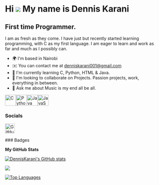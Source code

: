 Hi ![](https://user-images.githubusercontent.com/18350557/176309783-0785949b-9127-417c-8b55-ab5a4333674e.gif) My name is Dennis Karani
======================================================================================================================================

First time Programmer.
----------------------

I am as fresh as they come. I have just but recently started learning programming, with C as my first language. I am eager to learn and work as far and much as I possibly can.

* 🌍  I'm based in Nairobi
* ✉️  You can contact me at [denniskarani001@gmail.com](mailto:denniskarani001@gmail.com)
* 🧠  I'm currently learning C, Python, HTML & Java.
* 👥  I'm looking to collaborate on Projects. Passion projects, work, everything in between.
* 💬  Ask me about Music is my end all be all.

<p align="left">
<a href="https://docs.microsoft.com/en-us/cpp/?view=msvc-170" target="_blank" rel="noreferrer"><img src="https://raw.githubusercontent.com/danielcranney/readme-generator/main/public/icons/skills/c-colored.svg" alt="C" title="C" width="36" height="36" /></a><a href="https://www.python.org/" target="_blank" rel="noreferrer"><img src="https://raw.githubusercontent.com/danielcranney/readme-generator/main/public/icons/skills/python-colored.svg" alt="Python" title="Python" width="36" height="36" /></a><a href="https://www.oracle.com/java/" target="_blank" rel="noreferrer"><img src="https://raw.githubusercontent.com/danielcranney/readme-generator/main/public/icons/skills/java-colored.svg" alt="Java" title="Java" width="36" height="36" /></a><a href="https://developer.mozilla.org/en-US/docs/Web/JavaScript" target="_blank" rel="noreferrer"><img src="https://raw.githubusercontent.com/danielcranney/readme-generator/main/public/icons/skills/javascript-colored.svg" alt="JavaScript" title="JavaScript" width="36" height="36" /></a>
</p>

### Socials

<p align="left"> <a href="https://www.github.com/DennisKarani" target="_blank" rel="noreferrer"> <picture> <source media="(prefers-color-scheme: dark)" srcset="https://raw.githubusercontent.com/danielcranney/readme-generator/main/public/icons/socials/github-dark.svg" /> <source media="(prefers-color-scheme: light)" srcset="https://raw.githubusercontent.com/danielcranney/readme-generator/main/public/icons/socials/github.svg" /> <img src="https://raw.githubusercontent.com/danielcranney/readme-generator/main/public/icons/socials/github.svg" width="32" height="32" alt="GitHub" title="GitHub" /> </picture> </a></p>
### Badges

<b>My GitHub Stats</b>

<a href="http://www.github.com/DennisKarani"><img src="https://github-readme-stats.vercel.app/api?username=DennisKarani&show_icons=true&hide=&count_private=true&title_color=0891b2&text_color=ffffff&icon_color=0891b2&bg_color=1c1917&hide_border=true&show_icons=true" alt="DennisKarani's GitHub stats" /></a>

<a href="http://www.github.com/DennisKarani"><img src="https://github-readme-streak-stats.herokuapp.com/?user=DennisKarani&stroke=ffffff&background=1c1917&ring=0891b2&fire=0891b2&currStreakNum=ffffff&currStreakLabel=0891b2&sideNums=ffffff&sideLabels=ffffff&dates=ffffff&hide_border=true" /></a>

<a href="https://github.com/DennisKarani" align="left"><img src="https://github-readme-stats.vercel.app/api/top-langs/?username=DennisKarani&langs_count=10&title_color=0891b2&text_color=ffffff&icon_color=0891b2&bg_color=1c1917&hide_border=true&locale=en&custom_title=Top%20%Languages" alt="Top Languages" /></a>
